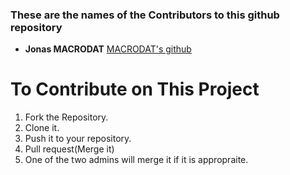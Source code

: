 ### These are the names of the Contributors to this github repository

* **Jonas MACRODAT** [MACRODAT's github](https://github.com/MACRODAT)

# To Contribute on This Project
1. Fork the Repository.
2. Clone it.
3. Push it to your repository.
4. Pull request(Merge it)
5. One of the two admins will merge it if it is appropraite.
